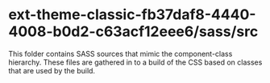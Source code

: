 # ext-theme-classic-fb37daf8-4440-4008-b0d2-c63acf12eee6/sass/src

This folder contains SASS sources that mimic the component-class hierarchy. These files
are gathered in to a build of the CSS based on classes that are used by the build.
